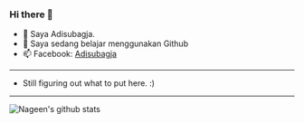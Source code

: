 ### Hi there 👋

- 🔭 Saya Adisubagja.
- 🌱 Saya sedang belajar menggunakan Github
- 📫 Facebook: [Adisubagja](https://m.facebook.com/adisubagja.mint)

---
- Still figuring out what to put here. :)
---

![Nageen's github stats](https://github-readme-stats.vercel.app/api?username=adisubagja)
